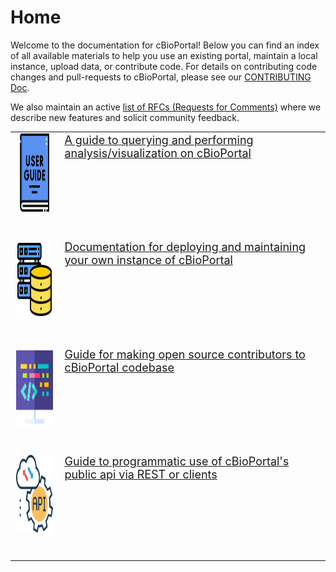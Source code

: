 # Home

Welcome to the documentation for cBioPortal! Below you can find an index of all available materials to help you use an existing portal, maintain a local instance, upload data, or contribute code. For details on contributing code changes and pull-requests to cBioPortal, please see our [CONTRIBUTING Doc](https://github.com/cBioPortal/cbioportal/blob/master/CONTRIBUTING.md).

We also maintain an active [list of RFCs (Requests for Comments)](RFC-List.md) where we describe new features and solicit community feedback.

<div class="homeList">

<style>
    .homeLinks td { 
        border:none !important;
        padding-bottom:40px !important;
        vertical-align: top;
        font-size:18px;
    }
</style>

<table border="0" class="homeLinks">
    <tr>
         <td>
            <a href="user-guide/">
            <img src="images/user-guide.png" width="125" height="125" alt="User guide  free icon" title="User guide free icon">
            </a>
        </td>
        <td>
            <a href="user-guide/">A guide to querying and performing analysis/visualization on cBioPortal</a>
        </td>
    </tr>
    <tr>
         <td>
            <a href="deployment/">
            <img src="images/deployment.png" width="125" height="125" alt="User guide  free icon" title="User guide free icon">
            </a>
        </td>
        <td>
            <a href="deployment/">Documentation for deploying and maintaining your own instance of cBioPortal</a>
        </td>
    </tr>
    <tr>
         <td>
            <a href="development/">
            <img src="images/develop.png" width="125" height="125" alt="User guide  free icon" title="User guide free icon">
            </a>
        </td>
        <td>
            <a href="development/">Guide for making open source contributors to cBioPortal codebase</a>
        </td>
    </tr>
    <tr>
         <td>
            <a href="web-api-and-clients/">
            <img src="images/api.png" width="125" height="125" alt="User guide  free icon" title="User guide free icon">
            </a>
        </td>
        <td>
            <a href="web-api-and-clients/">Guide to programmatic use of cBioPortal's public api via REST or clients</a>
        </td>
    </tr>
</table>

</div>

